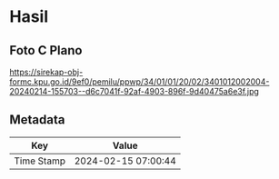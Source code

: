# Hasil

## Foto C Plano

https://sirekap-obj-formc.kpu.go.id/9ef0/pemilu/ppwp/34/01/01/20/02/3401012002004-20240214-155703--d6c7041f-92af-4903-896f-9d40475a6e3f.jpg


## Metadata

| Key        | Value               |
| ---------- | ------------------- |
| Time Stamp | 2024-02-15 07:00:44 |



